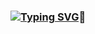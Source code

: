 ### <a href="https://git.io/typing-svg"><img src="https://readme-typing-svg.demolab.com?font=Fira+code&pause=1000&background=16FF6900&center=true&vCenter=true&width=436&lines=hello+my+name+is+gustavo+maia+" alt="Typing SVG" /></a>👋

<!--
**gustavorase/gustavorase** is a ✨ _special_ ✨ repository because its `README.md` (this file) appears on your GitHub profile.

Here are some ideas to get you started:

- 🔭 I’m currently working on ...
- 🌱 I’m currently learning ...
- 👯 I’m looking to collaborate on ...
- 🤔 I’m looking for help with ...
- 💬 Ask me about ...
- 📫 How to reach me: ...
- 😄 Pronouns: ...
- ⚡ Fun fact: ...
-->

